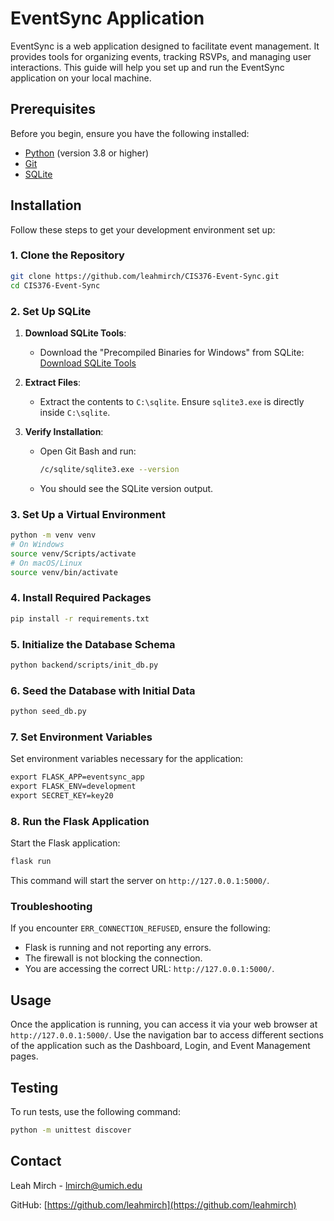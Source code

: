 # EventSync Application

EventSync is a web application designed to facilitate event management. It provides tools for organizing events, tracking RSVPs, and managing user interactions. This guide will help you set up and run the EventSync application on your local machine.

## Prerequisites

Before you begin, ensure you have the following installed:
- [Python](https://www.python.org/downloads/) (version 3.8 or higher)
- [Git](https://git-scm.com/downloads)
- [SQLite](https://www.sqlite.org/download.html)

## Installation

Follow these steps to get your development environment set up:

### 1. Clone the Repository
```bash
git clone https://github.com/leahmirch/CIS376-Event-Sync.git
cd CIS376-Event-Sync
```

### 2. Set Up SQLite
1. **Download SQLite Tools**:
   - Download the "Precompiled Binaries for Windows" from SQLite:
     [Download SQLite Tools](https://www.sqlite.org/2023/sqlite-tools-win-x64-3460000.zip)

2. **Extract Files**:
   - Extract the contents to `C:\sqlite`. Ensure `sqlite3.exe` is directly inside `C:\sqlite`.

3. **Verify Installation**:
   - Open Git Bash and run:
     ```bash
     /c/sqlite/sqlite3.exe --version
     ```
   - You should see the SQLite version output.

### 3. Set Up a Virtual Environment
```bash
python -m venv venv
# On Windows
source venv/Scripts/activate
# On macOS/Linux
source venv/bin/activate
```

### 4. Install Required Packages
```bash
pip install -r requirements.txt
```

### 5. Initialize the Database Schema
```bash
python backend/scripts/init_db.py
```

### 6. Seed the Database with Initial Data
```bash
python seed_db.py
```

### 7. Set Environment Variables
Set environment variables necessary for the application:
```cmd
export FLASK_APP=eventsync_app
export FLASK_ENV=development
export SECRET_KEY=key20
```

### 8. Run the Flask Application
Start the Flask application:
```bash
flask run
```
This command will start the server on `http://127.0.0.1:5000/`.

### Troubleshooting
If you encounter `ERR_CONNECTION_REFUSED`, ensure the following:
- Flask is running and not reporting any errors.
- The firewall is not blocking the connection.
- You are accessing the correct URL: `http://127.0.0.1:5000/`.

## Usage

Once the application is running, you can access it via your web browser at `http://127.0.0.1:5000/`. Use the navigation bar to access different sections of the application such as the Dashboard, Login, and Event Management pages.

## Testing

To run tests, use the following command:
```bash
python -m unittest discover
```

## Contact

Leah Mirch - [lmirch@umich.edu](mailto:lmirch@umich.edu)

GitHub: [https://github.com/leahmirch](https://github.com/leahmirch)
